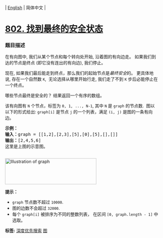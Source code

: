 | [English](README_EN.md) | 简体中文 |

# [802. 找到最终的安全状态](https://leetcode-cn.com/problems/find-eventual-safe-states)
 ### 题目描述
<p>在有向图中, 我们从某个节点和每个转向处开始, 沿着图的有向边走。 如果我们到达的节点是终点 (即它没有连出的有向边), 我们停止。</p>

<p>现在, 如果我们最后能走到终点，那么我们的起始节点是<em>最终安全</em>的。 更具体地说, 存在一个自然数 <code>K</code>,&nbsp; 无论选择从哪里开始行走, 我们走了不到 <code>K</code> 步后必能停止在一个终点。</p>

<p>哪些节点最终是安全的？ 结果返回一个有序的数组。</p>

<p>该有向图有 <code>N</code> 个节点，标签为 <code>0, 1, ..., N-1</code>, 其中 <code>N</code> 是&nbsp;<code>graph</code>&nbsp;的节点数.&nbsp; 图以以下的形式给出: <code>graph[i]</code> 是节点 <code>j</code> 的一个列表，满足 <code>(i, j)</code> 是图的一条有向边。</p>

<pre>
<strong>示例：</strong>
<strong>输入：</strong>graph = [[1,2],[2,3],[5],[0],[5],[],[]]
<strong>输出：</strong>[2,4,5,6]
这里是上图的示意图。

</pre>

<p><img alt="Illustration of graph" src="https://s3-lc-upload.s3.amazonaws.com/uploads/2018/03/17/picture1.png" style="height:86px; width:300px" /></p>

<p><strong>提示：</strong></p>

<ul>
	<li><code>graph</code> 节点数不超过 <code>10000</code>.</li>
	<li>图的边数不会超过 <code>32000</code>.</li>
	<li>每个 <code>graph[i]</code> 被排序为不同的整数列表， 在区间 <code>[0, graph.length - 1]</code>&nbsp;中选取。</li>
</ul>

**标签:**  [深度优先搜索](https://leetcode-cn.com/tag/depth-first-search) [图](https://leetcode-cn.com/tag/graph) 